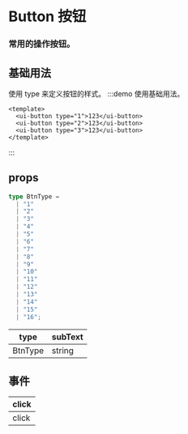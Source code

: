 # Button 按钮
### 常用的操作按钮。

## 基础用法
使用 type 来定义按钮的样式。
:::demo 使用基础用法。
```vue
<template>
  <ui-button type="1">123</ui-button>
  <ui-button type="2">123</ui-button>
  <ui-button type="3">123</ui-button>
</template>
```
:::
## props

```ts
type BtnType =
  | "1"
  | "2"
  | "3"
  | "4"
  | "5"
  | "6"
  | "7"
  | "8"
  | "9"
  | "10"
  | "11"
  | "12"
  | "13"
  | "14"
  | "15"
  | "16";
```
| type    | subText |
| ------- | ------- |
| BtnType | string  |

## 事件
| click |
| ----- |
| click |
